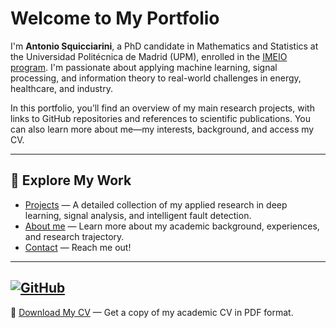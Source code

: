 # Welcome to My Portfolio

I'm **Antonio Squicciarini**, a PhD candidate in Mathematics and Statistics at the Universidad Politécnica de Madrid (UPM), enrolled in the [IMEIO program](https://blogs.mat.ucm.es/imeio/). I'm passionate about applying machine learning, signal processing, and information theory to real-world challenges in energy, healthcare, and industry.

In this portfolio, you’ll find an overview of my main research projects, with links to GitHub repositories and references to scientific publications. You can also learn more about me—my interests, background, and access my CV. 

---

## 🚀 Explore My Work

- [Projects](projects) — A detailed collection of my applied research in deep learning, signal analysis, and intelligent fault detection.
- [About me](about) — Learn more about my academic background, experiences, and research trajectory.
- [Contact](contact) — Reach me out!

---

[![GitHub](https://img.shields.io/github/followers/antosquicciarini?label=Follow&style=social)](https://github.com/antosquicciarini)
---
📄 [Download My CV](assets/CV_Antonio_Squicciarini.pdf) — Get a copy of my academic CV in PDF format.
